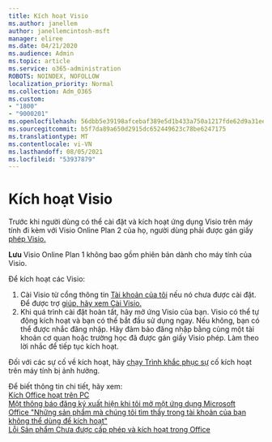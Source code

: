 ```yaml
---
title: Kích hoạt Visio
ms.author: janellem
author: janellemcintosh-msft
manager: eliree
ms.date: 04/21/2020
ms.audience: Admin
ms.topic: article
ms.service: o365-administration
ROBOTS: NOINDEX, NOFOLLOW
localization_priority: Normal
ms.collection: Adm_O365
ms.custom:
- "1800"
- "9000201"
ms.openlocfilehash: 56dbb5e39198afcebaf389e5d1b433a750a1217fde62d9a31eea15ae80a2b866
ms.sourcegitcommit: b5f7da89a650d2915dc652449623c78be6247175
ms.translationtype: MT
ms.contentlocale: vi-VN
ms.lasthandoff: 08/05/2021
ms.locfileid: "53937879"
---
```

# <a name="activate-visio"></a>Kích hoạt Visio

Trước khi người dùng có thể cài đặt và kích hoạt ứng dụng Visio trên máy tính đi kèm với Visio Online Plan 2 của họ, người dùng phải được gán giấy [phép Visio.](https://docs.microsoft.com/microsoft-365/admin/add-users/add-users)

**Lưu** Visio Online Plan 1 không bao gồm phiên bản dành cho máy tính của Visio.

Để kích hoạt các Visio:

1. Cài Visio từ cổng thông tin [Tài khoản của tôi](https://portal.office.com/account#installs) nếu nó chưa được cài đặt. Để được trợ [giúp, hãy xem Cài Visio.](https://support.office.com/article/f98f21e3-aa02-4827-9167-ddab5b025710?wt.mc_id=OfficeAdm_ClientDIA_Alchemy1800)
2. Khi quá trình cài đặt hoàn tất, hãy mở ứng Visio của bạn. Visio có thể tự động kích hoạt và bạn có thể bắt đầu sử dụng ngay. Nếu không, bạn có thể được nhắc đăng nhập. Hãy đảm bảo đăng nhập bằng cùng một tài khoản cơ quan hoặc trường học đã được gán giấy Visio phép. Làm theo lời nhắc để tiếp tục kích hoạt. 

Đối với các sự cố về kích hoạt, hãy [chạy Trình khắc phục sự](https://aka.ms/SARA-OfficeActivation-Alchemy) cố kích hoạt trên máy tính bị ảnh hưởng.

Để biết thông tin chi tiết, hãy xem:<br>
[Kích Office hoạt trên PC](https://support.office.com/article/5bd38f38-db92-448b-a982-ad170b1e187e?wt.mc_id=OfficeAdm_ClientDIA_Alchemy1800)<br>
[Một thông báo đăng ký xuất hiện khi tôi mở một ứng dụng Microsoft](https://support.office.com/article/4cabe32c-f594-4c0e-9191-3d3ade10cceb?wt.mc_id=OfficeAdm_ClientDIA_Alchemy1800)<br>
[Office "Những sản phẩm mà chúng tôi tìm thấy trong tài khoản của bạn không thể dùng để kích <app> hoạt"](https://support.office.com/article/c9f9a0b3-5aae-4131-8077-21e6a59f141e?wt.mc_id=OfficeAdm_ClientDIA_Alchemy1800)<br>
[Lỗi Sản phẩm Chưa được cấp phép và kích hoạt trong Office](https://support.office.com/article/0d23d3c0-c19c-4b2f-9845-5344fedc4380?wt.mc_id=OfficeAdm_ClientDIA_Alchemy1800)